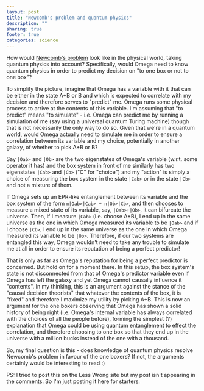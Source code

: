 ```yaml
---
layout: post
title: "Newcomb's problem and quantum physics"
description: ""
sharing: true
footer: true
categories: science
---
```


How would [Newcomb's problem] look like in the physical world, taking quantum
physics into account? Specifically, would Omega need to know quantum physics in
order to predict my decision on "to one box or not to one box"?

To simplify the picture, imagine that Omega has a variable with it that can be
either in the state A+B or B and which is expected to correlate with my
decision and therefore serves to "predict" me. Omega runs some physical process
to arrive at the contents of this variable. I'm assuming that "to predict"
means "to simulate" - i.e. Omega can predict me by running a simulation of me
(say using a universal quantum Turing machine) though that is not necessarily
the only way to do so. Given that we're in a quantum world, would Omega
actually need to simulate me in order to ensure a correlation between its
variable and my choice, potentially in another galaxy, of whether to pick A+B
or B?

Say `|Oab>` and `|Ob>` are the two eigenstates of Omega's variable (w.r.t.
some operator it has) and the box system in front of me similarly has two
eigenstates `|Cab>` and `|Cb>` ("C" for "choice") and my "action" is simply a
choice of measuring the box system in the state `|Cab>` or in the state
`|Cb>` and not a mixture of them.


If Omega sets up an EPR-like entanglement between its variable and the box
system of the form `m|Oab>|Cab> + n|Ob>|Cb>`, and then chooses to measure a
mixed state of its variable, say, `|Oab>+|Ob>`, it can bifurcate the universe.
Then, if I measure `|Cab>` (i.e. choose A+B), I end up in the same universe as
the one in which Omega measured its variable to be `|Oab>` and if I choose
`|Cb>`, I end up in the same universe as the one in which Omega measured its
variable to be `|Ob>`.  Therefore, if our two systems are entangled this way,
Omega wouldn't need to take any trouble to simulate me at all in order to
ensure its reputation of being a perfect predictor!


That is only as far as Omega's reputation for being a perfect predictor is
concerned. But hold on for a moment there. In this setup, the box system's
state is not disconnected from that of Omega's predictor variable even if Omega
has left the galaxy and yet Omega cannot causally influence it "contents". In
my thinking, this is an argument against the stance of the "causal decision
theorists" that whatever the contents of the box, it is "fixed" and therefore I
maximize my utility by picking A+B. This is now an argument for the one boxers
observing that Omega has shown a solid history of being right (i.e. Omega's
internal variable has always correlated with the choices of all the people
before), forming the simplest (?) explanation that Omega could be using quantum
entanglement to effect the correlation, and therefore choosing to one box so
that they end up in the universe with a million bucks instead of the one with a
thousand.

So, my final question is this - does knowledge of quantum physics resolve
Newcomb's problem in favour of the one boxers? If not, the arguments certainly
would be interesting to read :)

PS: I tried to post this on the Less Wrong site but my post isn't appearing in
the comments. So I'm just posting it here for starters.

[Newcomb's problem]: http://lesswrong.com/lw/nc/newcombs_problem_and_regret_of_rationality/
